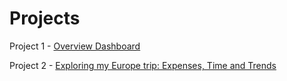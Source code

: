 # Projects
Project 1 - [Overview Dashboard](https://public.tableau.com/app/profile/aditi.jain1423/viz/OverviewDashboard_17259952716290/Dashboard1?publish=yes)



Project 2 - [Exploring my Europe trip: Expenses, Time and Trends](https://public.tableau.com/app/profile/aditi.jain1423/viz/Travelpreferences/Dashboard1?publish=yes)

